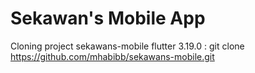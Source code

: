 # Sekawan's Mobile App

Cloning project sekawans-mobile flutter 3.19.0 :
git clone https://github.com/mhabibb/sekawans-mobile.git
